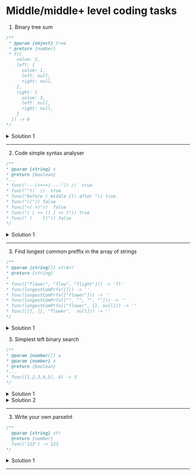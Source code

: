 # Middle/middle+ level coding tasks

1. Binary tree sum

```javascript
/**
 * @param {object} tree
 * @return {number}
 * f({
    value: 2,
    left: {
      value: 1,
      left: null,
      right: null,
    },
    right: {
      value: 3,
      left: null,
      right: null,
    }
  }) -> 6
*/
```

<details>
<summary>Solution 1</summary>
<pre>
<script>
  const btree = {
    value: 2,
    left: {
      value: 1,
      left: null,
      right: null,
    },
    right: {
      value: 3,
      left: null,
      right: null,
    }
  };
  function findTreeSum(tree) {
    let result = tree.value;
    if (tree.left) result += findTreeSum(tree.left);
    if (tree.right) result += findTreeSum(tree.right);
    return result;
  };
  console.log(findTreeSum(btree));
</script>
<div>Complexity:</div>
<p><strong>??</strong></p>
</pre>
</details>

---

2. Code simple syntax analyser

```javascript
/**
* @param {string} s
* @return {boolean}
*...
* func("---(++++)----")) //  true
* func(""))  //  true
* func("before ( middle []) after ")) true
* func(")(")) false
* func("<( >)"))  false
* func("( [ <> () ] <> )")) true
* func(" (    [)")) false
*/
```
<details>
<summary>Solution 1</summary>
<pre>
<script>
function verify(s) {
  if (typeof s !== 'string') return false;
  const arr = [];
  const pairs = {
    open: ['(', '[', '{', '<',],
    close: [')', ']', '}', '>',]
  };
  for (let i = 0; i < s.length; i++) {
    const elem = s[i];
    if (pairs.open.includes(elem)) {
      arr.push(elem);
    } else if (pairs.close.includes(elem)) {
      //  key part of algorithm
      const firstPart = pairs.open[pairs.close.indexOf(elem)];
      if (arr[arr.length - 1] === firstPart) {
        arr.splice(-1, 1);
      //
      } else {
        arr.push(elem);
      }
    }
  }
  return arr.length === 0 ? true : false;
}
</script>
<div>Complexity:</div>
<p><strong></strong></p>
</pre>
</details>

---

3. Find longest common preffix in the array of strings

```javascript
/**
* @param {string[]} strArr
* @return {string}
*
* func(["flower", "flow", "flight"])) -> 'fl'
* func(longestComPrfx([])) -> ''
* func(longestComPrfx(["flower"])) -> ''
* func(longestComPrfx(["", "", "", ""])) -> ''
* func(longestComPrfx(["flower", {}, null])) -> ''
* func([[], {}, "flower",  null])) -> ''
*/
```
<details>
<summary>Solution 1</summary>
<pre>
<script>
function longestComPrfx(strArr) {
  if (strArr.length < 2) return '';
  let commonPrefix = '';
  let candidateChar = '';
  let firstWord;
  //
  for (const word of strArr) {
    if (word && typeof word === 'string') {
      firstWord = word.toLowerCase();
      break;
    }
  }
  if (!firstWord) return '';
  //
  for (let i = 0; i < firstWord.length; i++) {
    candidateChar = firstWord[i] || '';  
    for (const word of strArr) {
      if (!word || typeof word !== 'string') continue;
      else {
        const loweredWord = word.toLowerCase();
        if (candidateChar !== loweredWord[i]) {
          return commonPrefix;
        }
      }
    }
    commonPrefix += candidateChar;
  }
  //
  if  (commonPrefix === firstWord) commonPrefix = '';
  return commonPrefix;
}
console.log(longestComPrfx(["flower", "flow", "flight"]));
console.log(longestComPrfx([]));
console.log(longestComPrfx(["flower"]));
console.log(longestComPrfx(["", "", "", ""]));
console.log(longestComPrfx(["flower", {}, null]));
console.log(longestComPrfx([[], {}, "flower",  null]));
</script>
<div>Complexity:</div>
<p><strong></strong></p>
</pre>
</details>

3. Simplest left binary search

```javascript
/**
* @param {number[]} a
* @param {number} x
* @return {boolean}
*...
* func([1,2,3,4,5], 4) -> 3
*/
```

<details>
<summary>Solution 1</summary>
<pre>
<script>
const arr = [1,2,3,4,5];
function lbSearch(a, x) {
  const N = a.length;
  let l = 0;
  let r = N - 1;
  while (l < r) {
    let m = Math.floor((l + r) / 2);
    if (a[m] < x) l = m + 1;
    else r = m;
  }
  return l;
}
console.log(lbSearch(arr, 4));
</script>
<div>Complexity:</div>
<p><strong>log(N)</strong></p>
</pre>
</details>

<details>
<summary>Solution 2</summary>
<pre>
<script>
function lbSearch(a, x) {
  const N = a.length;
  let l = 0;
  let r = N - 1;
  if (a[l] > x || a[r] < x) return - 1;
  while(true) {
    if (a[l] === x) return l;
    if (a[r] === x) return r;
    if (r - l <= 1) return -1;
    const m = Math.floor((l + r) / 2);
    if (a[m] < x) l = m + 1;
    else if (a[m] > x) r = m - 1
    else return m;
  }
}
console.log(lbSearch([1,2,3,4,5,6,7,8,9], 4)); //  3
</script>
<div>Complexity:</div>
<p><strong>log(N)</strong></p>
</pre>
</details>

---

3. Write your own parseInt

```javascript
/**
  @param {string} str
  @return {number}
  func('123') -> 123
*/
```

<details>
<summary>Solution 1</summary>
<pre>
<script>
function myParseInt(str) {
  let int = 0;
  for (let i = 0; i < str.length; i++) {
    const asciiCode = str[i].charCodeAt();
    const digit = String.fromCharCode(asciiCode);
    int += digit;
  }
  return int * 10 / 10;
}
console.log(myParseInt('123')); //  123
console.log(myParseInt('20458')); //  20458
</script>
<div>Complexity:</div>
<p><strong>log(N)</strong></p>
</pre>
</details>

---

